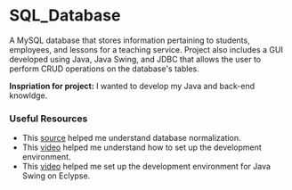 # SQL_Database
 
A MySQL database that stores information pertaining to students, employees, and lessons for a teaching service. Project also includes a GUI developed using Java, Java Swing, and JDBC that allows the user to perform CRUD operations on the database's tables. 

**Inspriation for project:** I wanted to develop my Java and back-end knowldge. 

### Useful Resources

- This [source](https://www.studytonight.com/dbms/second-normal-form.php) helped me understand database normalization.
- This [video](https://www.youtube.com/watch?v=2i4t-SL1VsU) helped me understand how to set up the development environment.
- This [video](https://www.youtube.com/watch?v=mDxEGtMNPtA) helped me set up the development environment for Java Swing on Eclypse.
